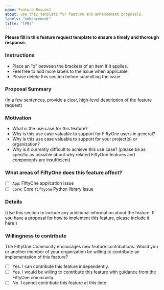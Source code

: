 ```yaml
---
name: Feature Request
about: Use this template for feature and enhancement proposals.
labels: "enhancement"
title: "[FR]"
---
```


**Please fill in this feature request template to ensure a timely and thorough
response.**

### Instructions

-   Place an "x" between the brackets of an item if it applies.
-   Feel free to add more labels to the issue when applicable
-   Please delete this section before submitting the issue

### Proposal Summary

(In a few sentences, provide a clear, high-level description of the feature
request)

### Motivation

-   What is the use case for this feature?
-   Why is this use case valuable to support for FiftyOne users in general?
-   Why is this use case valuable to support for your project(s) or
    organization?
-   Why is it currently difficult to achieve this use case? (please be as
    specific as possible about why related FiftyOne features and components are
    insufficient)

### What areas of FiftyOne does this feature affect?

-   [ ] `App`: FiftyOne application issue
-   [ ] `Core`: Core `fiftyone` Python library issue

### Details

(Use this section to include any additional information about the feature. If
you have a proposal for how to implement this feature, please include it here.)

### Willingness to contribute

The FiftyOne Community encourages new feature contributions. Would you or
another member of your organization be willing to contribute an implementation
of this feature?

-   [ ] Yes. I can contribute this feature independently.
-   [ ] Yes. I would be willing to contribute this feature with guidance from
        the FiftyOne community.
-   [ ] No. I cannot contribute this feature at this time.
